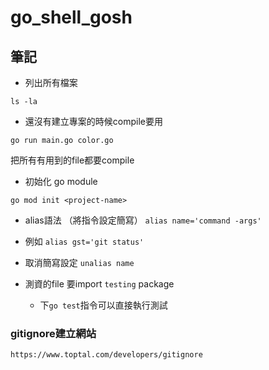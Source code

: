 # go_shell_gosh


## 筆記
* 列出所有檔案
```
ls -la
```

* 還沒有建立專案的時候compile要用
```
go run main.go color.go
```
把所有有用到的file都要compile

* 初始化 go module
```
go mod init <project-name>
```

* alias語法 （將指令設定簡寫）
`alias name='command -args'`
* 例如
`alias gst='git status'`
* 取消簡寫設定
`unalias name`

* 測資的file 要import `testing` package
    * 下`go test`指令可以直接執行測試

### gitignore建立網站
`https://www.toptal.com/developers/gitignore`